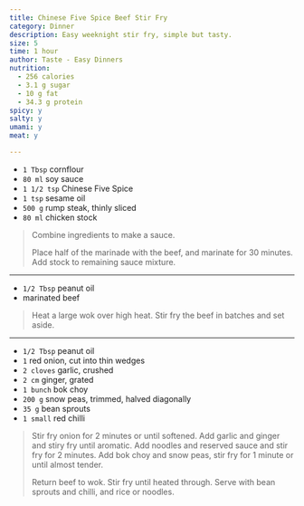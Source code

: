 ```yaml
---
title: Chinese Five Spice Beef Stir Fry
category: Dinner
description: Easy weeknight stir fry, simple but tasty. 
size: 5
time: 1 hour
author: Taste - Easy Dinners
nutrition:
  - 256 calories
  - 3.1 g sugar
  - 10 g fat
  - 34.3 g protein
spicy: y
salty: y
umami: y
meat: y

---
```


* `1 Tbsp` cornflour
* `80 ml` soy sauce
* `1 1/2 tsp` Chinese Five Spice
* `1 tsp` sesame oil
* `500 g` rump steak, thinly sliced
* `80 ml` chicken stock

> Combine ingredients to make a sauce. 
>
> Place half of the marinade with the beef, and marinate for 30 minutes. Add stock to remaining sauce mixture.

---

* `1/2 Tbsp` peanut oil
* marinated beef

> Heat a large wok over high heat. Stir fry the beef in batches and set aside.

---

* `1/2 Tbsp` peanut oil
* `1` red onion, cut into thin wedges
* `2 cloves` garlic, crushed
* `2 cm` ginger, grated
* `1 bunch` bok choy
* `200 g` snow peas, trimmed, halved diagonally
* `35 g` bean sprouts
* `1 small` red chilli

> Stir fry onion  for 2 minutes or until softened. Add garlic and ginger and stiry fry until aromatic. Add noodles and reserved sauce and stir fry for 2 minutes. Add bok choy and snow peas, stir fry for 1 minute or until almost tender.
>
> Return beef to wok. Stir fry until heated through. Serve with bean sprouts and chilli, and rice or noodles. 